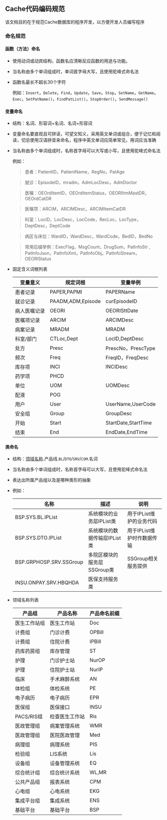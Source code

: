 ## Cache代码编码规范

该文档目的在于规范Cache数据库的程序开发，以方便开发人员编写程序

### 命名规范 ##

#### 函数（方法）命名 ####

+ 使用动词或动宾结构，函数名应清晰反应函数的用途与功能。

+ 当名称由多个单词组成时，单词首字母大写，且使用驼峰式命名法

+ 函数名最长不超长30个字符

  例如：`Insert`，`Delete`，`Find`，`Update`，`Save`，`Stop`，`SetName`，`GetName`，`Exec`，`SetPatName()`，`FindPatList()`，`StopOrder()`，`SendMessage()`

#### 变量命名 ####

+ 结构：名词、形容词+名词、名词+形容词

+ 变量命名要直观且可拼读，可望文知义，采用英文单词或组合，便于记忆和阅读，切忌使用汉语拼音来命名，程序中英文单词应简单常见，用词应当准确

+ 当名称由多个单词组成时，名称首字母可以大写或小写，且使用驼峰式命名法

  例如：

  >患者：PatientID，PatientName，RegNo，PatAge

  >就诊：EpisodeID，mradm，AdmLocDesc，AdmDoctor

  >医嘱：OEOrdItemID，OEOrdItemStatus，OEORIItmMastDR，OEOrdCatDR

  >医嘱项：ARCIM，ARCIMDesc，ARCIMItemCatDR

  >科室：LocID，LocDesc，LocCode，RecLoc，LocType，DeptDesc，DeptCode

  >病区与床位：WardID，WardDesc，WardCode，BedID，BedNo

  >常用后缀举例：ExecFlag，MsgCount，DrugSum，PatInfoStr , PatInfoJson，PatInfoXml，PatInfoObj，PatInfoStream，OEORIStatus

+ 固定含义词根列表

  | 变量意义     | 规定词根          | 变量举例            |
  | ------------ | ----------------- | ------------|
  | 患者记录     | PAPER,PAPMI       | PAPERName           |
  | 就诊记录     | PAADM,ADM,Episode | curEpisodeID        |
  | 病人医嘱记录 | OEORI             | OEORISttDate        |
  | 医嘱项记录   | ARCIM             | ARCIMDesc           |
  | 病案记录     | MRADM             | MRADM               |
  | 科室/部门    | CTLoc,Dept        | LocID,DeptDesc      |
  | 处方         | Presc             | PrescNo，PrescType  |
  | 频次         | Freq              | FreqID，FreqDesc    |
  | 库存项       | INCI              | INCIDesc            |
  | 药学项       | PHCD              |                     |
  | 单位         | UOM               | UOMDesc             |
  | 配液         | POG               |                     |
  | 用户         | User              | UserName,UserCode   |
  | 安全组       | Group             | GroupDesc           |
  | 开始         | Start             | StartDate,StartTime |
  | 结束         | End               | EndDate,EndTime     |
  
  
  
#### 类命名 ####

+ 结构：<a href="#groupList">领域名称</a>.产品线.`BL`/`DTO`/`SRV`/`COM`.名词
+ 当名称由多个单词组成时，名称首字母可以大写，且使用驼峰式命名法
+ 表达出所属产品组以及是哪种类形的抽象
+ 例如：

  | 名称                    | 描述                         | 说明                       |
  | ----------------------- | ---------------------------- | -------------------------- |
  | BSP.SYS.BL.IPList       | 系统模块的业务层IPList类     | 用于IPList维护的业务代码   |
  | BSP.SYS.DTO.IPList      | 系统模块的数据传输层IPList类 | 用于IPList维护时作数据传输 |
  | BSP.GRPHOSP.SRV.SSGroup | 多院区模块的服务层SSGroup类  | SSGroup相关服务提供        |
  | INSU.ONPAY.SRV.HBQHDA   | 医保支持服务类               |                            |
  
+ <a id="groupList" name="groupList">领域名称列表</a>
  
  |产品组 |	产品名称|	产品命名前缀|
  |--------|-------------|---------------|
  |医生工作站组	|医生工作站	|Doc|
  |计费组|门诊计费|OPBill|
  |计费组|住院计费|IPBill|
  |药库药房组|库存管理|ST|
  |护理|门诊护士站|NurOP|
  |护理|住院护士站|NurIP|
  |临床|手术麻醉系统|AN|
  |体检组|体检系统|PE|
  |电子病历|电子病历|EPR|
  |医保组|医保接口|INSU|
  |PACS/RIS组|检查医生工作站|Ris|
  |医政管理组|病案管理系统|WMR|
  |医政管理组|医院医政管理|Med|
  |病理组|病理系统|PIS|
  |检验组|LIS系统|Lis|
  |设备组|设备管理系统|EQ|
  |综合统计组|综合统计系统|WL,MR|
  |公共产品组|报表系统|CPM|
  |心电组|心电系统|EKG|
  |集成平台组|集成系统|ENS|
  |基础平台|基础平台|BSP|
